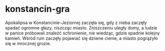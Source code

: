 # konstancin-gra
Apokalipsa w Konstancinie-Jeziornej zaczęła się, gdy z nieba zaczęły spadać ogromne głazy, niszcząc miasto. Zniszczeniu uległy domy, a ludzie w panice próbowali znaleźć schronienie, nie wiedząc, gdzie spadnie kolejny kamień. Wśród ruin zaczęły pojawiać się dziwne cienie, a miasto pogrążyło się w mrocznej grozie.